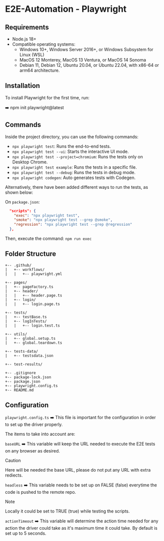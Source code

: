 # E2E-Automation - Playwright

## Requirements
- Node.js 18+
- Compatible operating systems:
  - Windows 10+, Windows Server 2016+, or Windows Subsystem for Linux (WSL)
  - MacOS 12 Monterey, MacOS 13 Ventura, or MacOS 14 Sonoma
  - Debian 11, Debian 12, Ubuntu 20.04, or Ubuntu 22.04, with x86-64 or arm64 architecture.

## Installation
To install Playwright for the first time, run:

➡️ npm init playwright@latest

## Commands
Inside the project directory, you can use the following commands:

- `npx playwright test`: Runs the end-to-end tests.
- `npx playwright test --ui`: Starts the interactive UI mode.
- `npx playwright test --project=chromium`: Runs the tests only on Desktop Chrome.
- `npx playwright test example`: Runs the tests in a specific file.
- `npx playwright test --debug`: Runs the tests in debug mode.
- `npx playwright codegen`: Auto generates tests with Codegen.

Alternatively, there have been added different ways to run the tests, as shown below:

On `package.json`:
```json
  "scripts": {
    "exec": "npx playwright test",
    "smoke": "npx playwright test --grep @smoke",
    "regression": "npx playwright test --grep @regression"
  },
```

Then, execute the command: `npm run exec`

## Folder Structure

    +-- .github/
    |   +-- workflows/
    |   |   +-- playwright.yml
    
    +-- pages/
    |   +-- pageFactory.ts
    |   +-- header/
    |   |   +-- header.page.ts
    |   +-- login/
    |   |   +-- login.page.ts
    
    +-- tests/
    |   +-- testBase.ts
    |   +-- logInTests/
    |   |   +-- login.test.ts
    
    +-- utils/
    |   +-- global.setup.ts
    |   +-- global.teardown.ts
    
    +-- tests-data/
    |   +-- testsdata.json
    
    +-- test-results/
    
    +-- .gitignore
    +-- package-lock.json
    +-- package.json
    +-- playwright.config.ts
    +-- README.md

## Configuration
`playwright.config.ts` ➡️ This file is important for the configuration in order to set up the driver properly.

The items to take into account are:

`baseURL` ➡️ This variable will keep the URL needed to execute the E2E tests on any browser as desired.

> [!CAUTION]
> Here will be needed the base URL, please do not put any URL with extra rediects.

`headless` ➡️ This variable needs to be set up on FALSE (false) everytime the code is pushed to the remote repo.

> [!NOTE]
> Locally it could be set to TRUE (true) while testing the scripts.

`actionTimeout` ➡️ This variable will determine the action time needed for any action the driver could take as it's maximum time it could take. By default is set up to 5 seconds.
